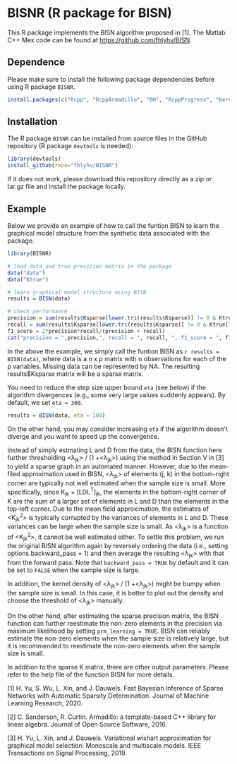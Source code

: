 # BISNR (R package for BISN)

This R package implements the BISN algorithm proposed in [1]. The Matlab C++ Mex code can be found at https://github.com/fhlyhv/BISN.

## Dependence
Please make sure to install the following package dependencies before using R package `BISNR`. 
```r
install.packages(c("Rcpp", "RcppArmadillo", "BH", "RcppProgress", "KernSmooth"))
```

## Installation
The R package `BISNR` can be installed from source files in the GitHub repository (R package `devtools` is needed):
```r
library(devtools)
install_github(repo="fhlyhv/BISNR")
```

If it does not work, please download this repository directly as a zip or tar.gz file and install the package locally.

## Example
Below we provide an example of how to call the funtion BISN to learn the graphical model structure from the synthetic data associated with the package. 
```r
library(BISNR)

# load data and true presicion matrix in the package
data("data")
data("Ktrue")

# learn graphical model structure using BISN
results = BISN(data)

# check performance
precision = sum(results$Ksparse[lower.tri(results$Ksparse)] != 0 & Ktrue[lower.tri(Ktrue)] != 0)/sum(results$Ksparse[lower.tri(results$Ksparse)] != 0)
recall = sum(results$Ksparse[lower.tri(results$Ksparse)] != 0 & Ktrue[lower.tri(Ktrue)] != 0)/sum(Ktrue[lower.tri(Ktrue)] != 0)
f1_score = 2*precision*recall/(precision + recall)
cat("precision = ",precision,", recall = ", recall, ", f1_score = ", f1_score, "run_time = ", results$run_time)
```

In the above the example, we simply call the funtion BISN as ```r results = BISN(data)```, where data is a n x p matrix with n observations for each of the p variables. Missing data can be represented by NA. The resulting results$Ksparse matrix will be a sparse matrix.

You need to reduce the step size upper bound `eta` (see below) if the algorithm divergences (e.g., some very large values suddenly appears). By default, we set `eta = 300`.
```r
results = BISN(data, eta = 100)
```
On the other hand, you may consider increasing `eta` if the algorithm doesn't diverge and you want to speed up the convergence.

Instead of simply estmating L and D from the data, the BISN function here further thresholding <&lambda;<sub>jk</sub>> / (1 +<&lambda;<sub>jk</sub>>) using the method in 
Section V in [3] to yield a sparse graph in an automated manner. However, due to the mean-filed approximation used in BISN, <&lambda;<sub>jk</sub>> of 
elements (j, k) in the bottom-right corner are typically not well estimated when the sample size is small. More specifically, since K<sub>jk</sub> = [LDL<sup>T</sup>]<sub>jk</sub>, the elements in the bottom-right corner of K are the sum of a larger set of elements in L and D than the elements in the top-left corner. Due to the mean field 
approximation, the estimates of <K<sub>jk</sub><sup>2</sup>> is typically corrupted by the variances of elements in L and D. These variances can be large when the sample size is small. As <&lambda;<sub>jk</sub>> is a function of <K<sub>jk</sub><sup>2</sup>>, it cannot be well estimated 
either. To settle this problem, we run the original BISN algorithm again by reversely ordering the data (i.e., setting options.backward_pass = 1) and then average the 
resulting <&lambda;<sub>jk</sub>> with that from the forward pass. Note that `backward_pass = TRUE` by default and it can be set to `FALSE` when the sample 
size is large.

In addition, the kernel density of <&lambda;<sub>jk</sub>> / (1 +<&lambda;<sub>jk</sub>>) might be bumpy when the sample size is small. In this case, it is better to 
plot out the density and choose the threshold of <&lambda;<sub>jk</sub>> manually.

On the other hand, after estimating the sparse precision matrix, the BISN function can further reestimate the non-zero elements in the precision via maximum likelihood by setting `prm_learning = TRUE`. BISN can reliably estimate the non-zero elements when the sample size is relatively large, but it is recommended to reestimate the non-zero elements when the sample size is small. 

In addition to the sparse K matrix, there are other output parameters. Please refer to the help file of the function BISN for more details.

[1] H. Yu, S. Wu, L. Xin, and J. Dauwels. Fast Bayesian Inference of Sparse Networks with Automatic Sparsity Determination. Journal of Machine Learning Research, 2020.

[2] C. Sanderson, R. Curtin. Armadillo: a template-based C++ library for linear algebra. Journal of Open Source Software, 2016.

[3] H. Yu, L. Xin, and J. Dauwels. Variational wishart approximation for graphical model selection: Monoscale and multiscale models. IEEE Transactions on Signal Processing, 2019.
